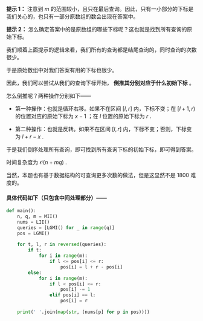 **提示 1：** 注意到 $m$ 的范围较小，且只在最后查询。因此，只有一小部分的下标是我们关心的，也只有一部分原数组的数会出现在答案中。

**提示 2：** 怎么确定答案中的是原数组的哪些下标呢？这也就是找到所有查询的原始下标。

我们顺着上面提示的逻辑来看，我们所有的查询都是结尾查询的，同时查询的次数很少。

于是原始数组中对我们答案有用的下标也很少。

因此，我们可以尝试从我们的查询下标开始， **倒推其分别对应于什么初始下标** 。

怎么倒推呢？两种操作分别如下——

- 第一种操作：也就是循环右移。如果不在区间 $[l,r]$ 内，下标不变；在 $[l+1,r)$ 的位置对应的原始下标为 $x-1$ ；在 $l$ 位置的原始下标为 $r$ .

- 第二种操作：也就是反转。如果不在区间 $[l,r]$ 内，下标不变；否则，下标变为 $l+r-x$ .

于是我们倒序处理所有查询，即可找到所有查询下标的初始下标，即可得到答案。

时间复杂度为 $\mathcal{O}(n+mq)$ .

当然，本题也有基于数据结构的可查询更多次数的做法，但是这显然不是 1800 难度的。

#### 具体代码如下（只包含中间处理部分）——

```Python []
def main():
    n, q, m = MII()
    nums = LII()
    queries = [LGMI() for _ in range(q)]
    pos = LGMI()
    
    for t, l, r in reversed(queries):
        if t:
            for i in range(m):
                if l <= pos[i] <= r:
                    pos[i] = l + r - pos[i]
        else:
            for i in range(m):
                if l < pos[i] <= r:
                    pos[i] -= 1
                elif pos[i] == l:
                    pos[i] = r
    
    print(' '.join(map(str, (nums[p] for p in pos))))
```